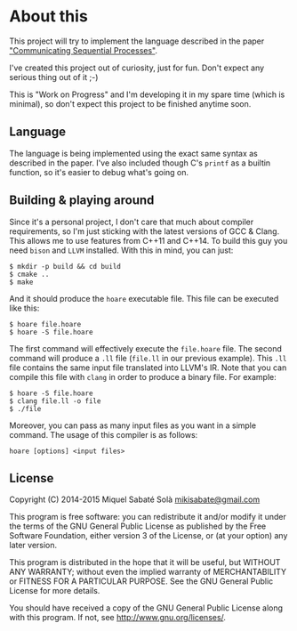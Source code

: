 
# About this

This project will try to implement the language described in the paper
["Communicating Sequential Processes"](http://spinroot.com/courses/summer/Papers/hoare_1978.pdf).

I've created this project out of curiosity, just for fun. Don't expect any
serious thing out of it ;-)

This is "Work on Progress" and I'm developing it in my spare time (which is
minimal), so don't expect this project to be finished anytime soon.

## Language

The language is being implemented using the exact same syntax as described in
the paper. I've also included though C's `printf` as a builtin function, so
it's easier to debug what's going on.

## Building & playing around

Since it's a personal project, I don't care that much about compiler
requirements, so I'm just sticking with the latest versions of GCC & Clang. This
allows me to use features from C++11 and C++14. To build this guy you need
`bison` and `LLVM` installed. With this in mind, you can just:

    $ mkdir -p build && cd build
    $ cmake ..
    $ make

And it should produce the `hoare` executable file. This file can be executed
like this:

    $ hoare file.hoare
    $ hoare -S file.hoare

The first command will effectively execute the `file.hoare` file. The
second command will produce a `.ll` file (`file.ll` in our previous
example). This `.ll` file contains the same input file translated into LLVM's
IR. Note that you can compile this file with `clang` in order to produce a
binary file. For example:

    $ hoare -S file.hoare
    $ clang file.ll -o file
    $ ./file

Moreover, you can pass as many input files as you want in a simple command. The
usage of this compiler is as follows:

    hoare [options] <input files>

## License

Copyright (C) 2014-2015 Miquel Sabaté Solà <mikisabate@gmail.com>

This program is free software: you can redistribute it and/or modify
it under the terms of the GNU General Public License as published by
the Free Software Foundation, either version 3 of the License, or
(at your option) any later version.

This program is distributed in the hope that it will be useful,
but WITHOUT ANY WARRANTY; without even the implied warranty of
MERCHANTABILITY or FITNESS FOR A PARTICULAR PURPOSE.  See the
GNU General Public License for more details.

You should have received a copy of the GNU General Public License
along with this program.  If not, see <http://www.gnu.org/licenses/>.

